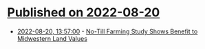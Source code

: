 # [Published on 2022-08-20](index.md)

* [2022-08-20, 13:57:00](https://soylentnews.org/article.pl?sid=22/08/18/1531234&from=rss) - [No-Till Farming Study Shows Benefit to Midwestern Land Values](https://soylentnews.org/article.pl?sid=22/08/18/1531234&from=rss)

